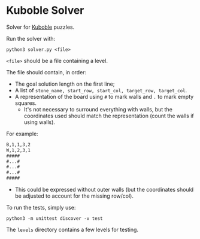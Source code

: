 # Kuboble Solver

Solver for [Kuboble](https://kuboble.com/) puzzles.

Run the solver with:

```python3 solver.py <file>```

`<file>` should be a file containing a level.

The file should contain, in order:
- The goal solution length on the first line;
- A list of `stone_name, start_row, start_col, target_row, target_col`.
- A representation of the board using `#` to mark walls and `.` to mark empty squares.
  - It's not necessary to surround everything with walls, but the coordinates used should match the representation (count the walls if using walls).

For example:

```5 
B,1,1,3,2
W,1,2,3,1
#####
#...#
#...#
#...#
#####
```

- This could be expressed without outer walls (but the coordinates should be adjusted to account for the missing row/col).



To run the tests, simply use:

```python3 -m unittest discover -v test```

The `levels` directory contains a few levels for testing.